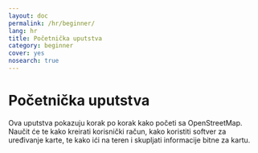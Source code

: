 ```yaml
---
layout: doc
permalink: /hr/beginner/
lang: hr
title: Početnička uputstva
category: beginner
cover: yes
nosearch: true
---
```


Početnička uputstva
================

Ova uputstva pokazuju korak po korak kako početi sa OpenStreetMap. Naučit će te kako kreirati korisnički račun, kako koristiti softver za uređivanje karte, te kako ići na teren i skupljati informacije bitne za kartu.
